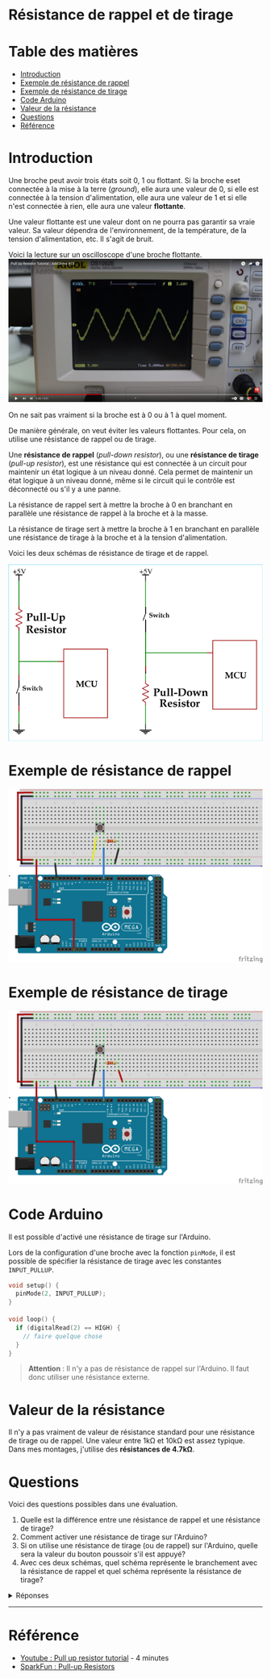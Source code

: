 # Résistance de rappel et de tirage <!-- omit in toc -->

# Table des matières <!-- omit in toc -->
- [Introduction](#introduction)
- [Exemple de résistance de rappel](#exemple-de-résistance-de-rappel)
- [Exemple de résistance de tirage](#exemple-de-résistance-de-tirage)
- [Code Arduino](#code-arduino)
- [Valeur de la résistance](#valeur-de-la-résistance)
- [Questions](#questions)
- [Référence](#référence)


# Introduction
Une broche peut avoir trois états soit 0, 1 ou flottant. Si la broche eset connectée à la mise à la terre (*ground*), elle aura une valeur de 0, si elle est connectée à la tension d'alimentation, elle aura une valeur de 1 et si elle n'est connectée à rien, elle aura une valeur **flottante**.

Une valeur flottante est une valeur dont on ne pourra pas garantir sa vraie valeur. Sa valeur dépendra de l'environnement, de la température, de la tension d'alimentation, etc. Il s'agit de bruit.

Voici la lecture sur un oscilloscope d'une broche flottante.
![Alt text](assets/floating_value.png)

On ne sait pas vraiment si la broche est à 0 ou à 1 à quel moment.

De manière générale, on veut éviter les valeurs flottantes. Pour cela, on utilise une résistance de rappel ou de tirage.

Une **résistance de rappel** (*pull-down resistor*), ou une **résistance de tirage** (*pull-up resistor*), est une résistance qui est connectée à un circuit pour maintenir un état logique à un niveau donné. Cela permet de maintenir un état logique à un niveau donné, même si le circuit qui le contrôle est déconnecté ou s'il y a une panne.

La résistance de rappel sert à mettre la broche à 0 en branchant en parallèle une résistance de rappel à la broche et à la masse.

La résistance de tirage sert à mettre la broche à 1 en branchant en parallèle une résistance de tirage à la broche et à la tension d'alimentation.

Voici les deux schémas de résistance de tirage et de rappel.

![Alt text](assets/schemas/Pull-up-and-Pull-down-Resistor.png)

# Exemple de résistance de rappel
![Alt text](assets/schemas/resistance_rappel_bb.png)

# Exemple de résistance de tirage
![Alt text](assets/schemas/resistance_tirage_bb.png)

# Code Arduino
Il est possible d'activé une résistance de tirage sur l'Arduino.

Lors de la configuration d'une broche avec la fonction `pinMode`, il est possible de spécifier la résistance de tirage avec les constantes `INPUT_PULLUP`.

```cpp
void setup() {
  pinMode(2, INPUT_PULLUP);
}

void loop() {
  if (digitalRead(2) == HIGH) {
    // faire quelque chose
  }
}
```

> **Attention** : Il n'y a pas de résistance de rappel sur l'Arduino. Il faut donc utiliser une résistance externe.
>

# Valeur de la résistance
Il n'y a pas vraiment de valeur de résistance standard pour une résistance de tirage ou de rappel. Une valeur entre 1kΩ et 10kΩ est assez typique. Dans mes montages, j'utilise des **résistances de 4.7kΩ**.

# Questions
Voici des questions possibles dans une évaluation.

1. Quelle est la différence entre une résistance de rappel et une résistance de tirage?
2. Comment activer une résistance de tirage sur l'Arduino?
3. Si on utilise une résistance de tirage (ou de rappel) sur l'Arduino, quelle sera la valeur du bouton poussoir s'il est appuyé?
4. Avec ces deux schémas, quel schéma représente le branchement avec la résistance de rappel et quel schéma représente la résistance de tirage?

<details><summary>Réponses</summary>

1. Une résistance de rappel est une résistance qui est connectée à un circuit pour maintenir un état logique à 0. Une résistance de tirage est une résistance qui est connectée à un circuit pour maintenir un état logique à 1.
2. `pinMode(numeroBroche, INPUT_PULLUP);`
3. 0 si tirage et 1 si rappel.
4. Voir la section avec les schémas.

</details>

---

# Référence
- [Youtube : Pull up resistor tutorial](https://www.youtube.com/watch?v=wxjerCHCEMg) - 4 minutes
- [SparkFun : Pull-up Resistors ](https://learn.sparkfun.com/tutorials/pull-up-resistors/all)